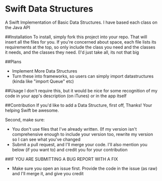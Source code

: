 # Swift Data Structures
A Swift Implementation of Basic Data Structures. I have based each class on the Java API

##Installation
To install, simply fork this project into your repo. That will insert all the files for you. If you're concerned about space, each file lists its requirements at the top, so only include the class you need and the classes it needs, and the classes they need. (I'd just take all, its not that big

##Plans
* Implement More Data Structures
* Turn these into frameworks, so users can simply import datastructures (kinda like "import Queue" etc)

##Usage
I don't require this, but it would be nice for some recognition of my code in your app's description (on iTunes) or in the app itself

##Contribution
If you'd like to add a Data Structure, first off, Thanks! Your helping Swift be awesome.

Second, make sure:
* You don't use files that I've already written. (If my version isn't comprehensive enough to include your version too, rewrite my version so I can see what you've changed
* Submit a pull request, and I'll merge your code. I'll also mention you below (if you want to) and credit you for your contribution

##IF YOU ARE SUBMITTING A BUG REPORT WITH A FIX
* Make sure you open an issue first. Provide the code in the issue (as raw) and I'll merge it, and give you credit
